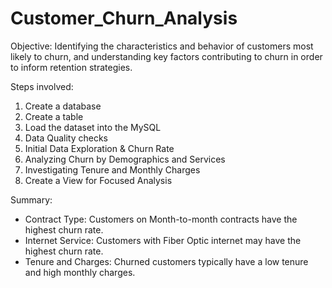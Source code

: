 # Customer_Churn_Analysis

Objective:
Identifying the characteristics and behavior of customers most likely to churn, and understanding key factors contributing to churn in order to inform retention strategies.

Steps involved:

1. Create a database
2. Create a table
3. Load the dataset into the MySQL
4. Data Quality checks
6. Initial Data Exploration & Churn Rate
7. Analyzing Churn by Demographics and Services
8. Investigating Tenure and Monthly Charges
9. Create a View for Focused Analysis

Summary:

* Contract Type: Customers on Month-to-month contracts have the highest churn rate.
* Internet Service: Customers with Fiber Optic internet may have the highest churn rate.
* Tenure and Charges: Churned customers typically have a low tenure and high monthly charges.
